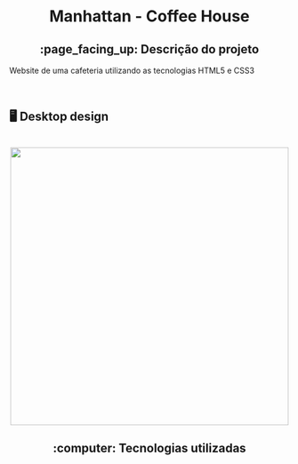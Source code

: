 <h1 align = "center">Manhattan - Coffee House</h1>
<h2 align = "center">:page_facing_up: Descrição do projeto</h2>
<p>Website de uma cafeteria utilizando as tecnologias HTML5 e CSS3</p>
<br>

## :desktop_computer: Desktop design
<br>
<div align="center">
<img src="https://github.com/gleicekelly13/Cafeteria-Manhattan/assets/80974593/cf6ae79d-96e4-4ffd-91aa-539a52e52f12" width="500"/>
</div>

<h2 align="center"> :computer: Tecnologias utilizadas </h2>
